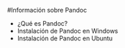 #Información sobre Pandoc
* ¿Qué es Pandoc?
* Instalación de Pandoc en Windows
* Instalación de Pandoc en Ubuntu
